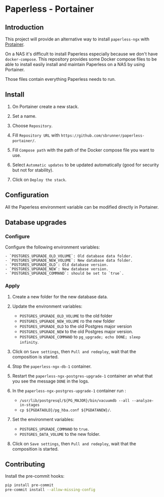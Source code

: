 # Paperless - Portainer

## Introduction

This project will provide an alternative way to install `paperless-ngx` with [Protainer](https://docs.portainer.io).

On a NAS it's difficult to install Paperless especially because we don't have `docker-compose`.
This repository provides some Docker compose files to be able to install easily install and maintain
Paperless on a NAS by using Portainer.

Those files contain everything Paperless needs to run.

## Install

1. On Portainer create a new stack.

2. Set a name.

3. Choose `Repository`.

4. Fill `Repository URL` with `https://github.com/sbrunner/paperless-portainer/`.

5. Fill `Compose path` with the path of the Docker compose file you want to use.

6. Select `Automatic updates` to be updated automatically (good for security but not for stability).

7. Click on `Deploy the stack`.

## Configuration

All the Paperless environment variable can be modified directly in Portainer.

## Database upgrades

### Configure

Configure the following environment variables:

    - `POSTGRES_UPGRADE_OLD_VOLUME`: Old database data folder.
    - `POSTGRES_UPGRADE_NEW_VOLUME`: New database data folder.
    - `POSTGRES_UPGRADE_OLD`: Old database version.
    - `POSTGRES_UPGRADE_NEW`: New database version.
    - `POSTGRES_UPGRADE_COMMAND`: should be set to `true`.

### Apply

1. Create a new folder for the new database data.

2. Update the environment variables:

    - `POSTGRES_UPGRADE_OLD_VOLUME` to the old folder
    - `POSTGRES_UPGRADE_NEW_VOLUME` ro the new folder
    - `POSTGRES_UPGRADE_OLD` to the old Postgres major version
    - `POSTGRES_UPGRADE_NEW` to the old Postgres major version.
    - `POSTGRES_UPGRADE_COMMAND` to `pg_upgrade; echo DONE; sleep infinity`.

3. Click on `Save settings`, then `Pull and redeploy`, wait that the composition is started.

4. Stop the `paperless-ngx-db-1` container.

5. Restart the `paperless-ngx-postgres-upgrade-1` container an what that you see the message `DONE` in the logs.

6. In the `paperless-ngx-postgres-upgrade-1` container run :

    - `/usr/lib/postgresql/${PG_MAJOR}/bin/vacuumdb --all --analyze-in-stages`
    - `cp ${PGDATAOLD}/pg_hba.conf ${PGDATANEW}/`.

7. Set the environment variables:

    - `POSTGRES_UPGRADE_COMMAND` to `true`.
    - `POSTGRES_DATA_VOLUME` to the new folder.

8. Click on `Save settings`, then `Pull and redeploy`, wait that the composition is started.

## Contributing

Install the pre-commit hooks:

```bash
pip install pre-commit
pre-commit install --allow-missing-config
```
